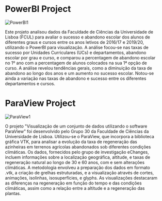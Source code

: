 # PowerBI Project

![PowerBI1](https://github.com/ricasbp/DataVisualization/assets/59062659/a3aa131d-98af-48cc-91c2-c71a98c52bd8)

Este projeto analisou dados da Faculdade de Ciências da Universidade de Lisboa (FCUL) para avaliar o sucesso e abandono escolar dos alunos de diferentes graus e cursos entre os anos letivos de 2016/17 e 2019/20, utilizando o PowerBI para visualização. A análise focou-se nas taxas de sucesso por Unidades Curriculares (UCs) e departamentos, abandono escolar por grau e curso, e comparou a percentagem de abandono escolar no 1º ano com a percentagem de alunos colocados na sua 1ª opção de curso. A análise revelou tendências gerais, como a diminuição da taxa de abandono ao longo dos anos e um aumento no sucesso escolar. Notou-se ainda a variação nas taxas de abandono e sucesso entre os diferentes departamentos e cursos.

# ParaView Project

![ParaView1](https://github.com/ricasbp/DataVisualization/assets/59062659/bc6f2471-e24e-4153-9e21-88d6a217fd4d)

O projeto "Visualização de um conjunto de dados utilizando o software ParaView" foi desenvolvido pelo Grupo 30 da Faculdade de Ciências da Universidade de Lisboa. Utilizou-se o ParaView, que incorpora a biblioteca gráfica VTK, para analisar a evolução da taxa de regeneração das azinheiras em terrenos agrícolas abandonados sob diferentes condições climáticas. Os dados, fornecidos pelo grupo de investigação eChanges, incluem informações sobre a localização geográfica, altitude, e taxas de regeneração natural ao longo de 30 e 60 anos, com e sem alterações climáticas. A metodologia envolveu a preparação dos dados em formato .vtk, a criação de grelhas estruturadas, e a visualização através de cortes, animações, isolinhas, isosuperfícies, e glyphs. As visualizações destacaram as diferenças na regeneração em função do tempo e das condições climáticas, assim como a relação entre a altitude e a regeneração das plantas.
